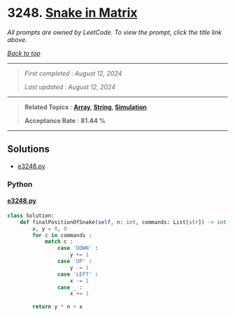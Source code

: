 # 3248. [Snake in Matrix](<https://leetcode.com/problems/snake-in-matrix>)

*All prompts are owned by LeetCode. To view the prompt, click the title link above.*

*[Back to top](<../README.md>)*

------

> *First completed : August 12, 2024*
>
> *Last updated : August 12, 2024*

------

> **Related Topics** : **[Array](<by_topic/Array.md>), [String](<by_topic/String.md>), [Simulation](<by_topic/Simulation.md>)**
>
> **Acceptance Rate** : **81.44 %**

------

## Solutions

- [e3248.py](<../my-submissions/e3248.py>)
### Python
#### [e3248.py](<../my-submissions/e3248.py>)
```Python
class Solution:
    def finalPositionOfSnake(self, n: int, commands: List[str]) -> int:
        x, y = 0, 0
        for c in commands :
            match c :
                case 'DOWN' :
                    y += 1
                case 'UP' :
                    y -= 1
                case 'LEFT' :
                    x -= 1
                case _ :
                    x += 1
        
        return y * n + x

```

